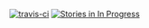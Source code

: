 [![travis-ci](https://travis-ci.org/krmaxwell/krmaxwell.github.io.svg?branch=master)](https://travis-ci.org/krmaxwell/krmaxwell.github.io.svg?branch=master)
[![Stories in In Progress](https://badge.waffle.io/krmaxwell/krmaxwell.github.io.png?label=in%20progress&title=In%20Progress)](https://waffle.io/krmaxwell/krmaxwell.github.io)

